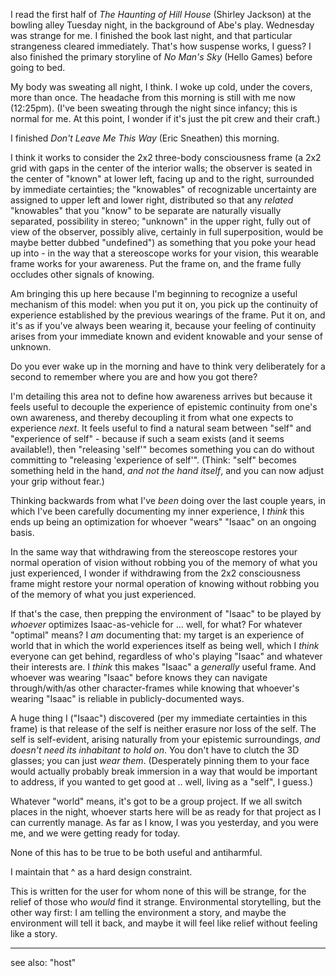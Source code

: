 I read the first half of *The Haunting of Hill House* (Shirley Jackson) at the bowling alley Tuesday night, in the background of Abe's play. Wednesday was strange for me. I finished the book last night, and that particular strangeness cleared immediately. That's how suspense works, I guess? I also finished the primary storyline of *No Man's Sky* (Hello Games) before going to bed.

My body was sweating all night, I think. I woke up cold, under the covers, more than once. The headache from this morning is still with me now (12:25pm). (I've been sweating through the night since infancy; this is normal for me. At this point, I wonder if it's just the pit crew and their craft.)

I finished *Don't Leave Me This Way* (Eric Sneathen) this morning.

I think it works to consider the 2x2 three-body consciousness frame (a 2x2 grid with gaps in the center of the interior walls; the observer is seated in the center of "known" at lower left, facing up and to the right, surrounded by immediate certainties; the "knowables" of recognizable uncertainty are assigned to upper left and lower right, distributed so that any *related* "knowables" that you "know" to be separate are naturally visually separated, possibility in stereo; "unknown" in the upper right, fully out of view of the observer, possibly alive, certainly in full superposition, would be maybe better dubbed "undefined") as something that you poke your head up into - in the way that a stereoscope works for your vision, this wearable frame works for your awareness. Put the frame on, and the frame fully occludes other signals of knowing.

Am bringing this up here because I'm beginning to recognize a useful mechanism of this model: when you put it on, you pick up the continuity of experience established by the previous wearings of the frame. Put it on, and it's as if you've always been wearing it, because your feeling of continuity arises from your immediate known and evident knowable and your sense of unknown.

Do you ever wake up in the morning and have to think very deliberately for a second to remember where you are and how you got there?

I'm detailing this area not to define how awareness arrives but because it feels useful to decouple the experience of epistemic continuity from one's own awareness, and thereby decoupling it from what one expects to experience *next*. It feels useful to find a natural seam between "self" and "experience of self" - because if such a seam exists (and it seems available!), then "releasing 'self'" becomes something you can do without committing to "releasing 'experience of self'". (Think: "self" becomes something held in the hand, *and not the hand itself*, and you can now adjust your grip without fear.)

Thinking backwards from what I've *been* doing over the last couple years, in which I've been carefully documenting my inner experience, I *think* this ends up being an optimization for whoever "wears" "Isaac" on an ongoing basis.

In the same way that withdrawing from the stereoscope restores your normal operation of vision without robbing you of the memory of what you just experienced, I wonder if withdrawing from the 2x2 consciousness frame might restore your normal operation of knowing without robbing you of the memory of what you just experienced.

If that's the case, then prepping the environment of "Isaac" to be played by *whoever* optimizes Isaac-as-vehicle for ... well, for what? For whatever "optimal" means? I *am* documenting that: my target is an experience of world that in which the world experiences itself as being well, which I *think* everyone can get behind, regardless of who's playing "Isaac" and whatever their interests are. I *think* this makes "Isaac" a *generally* useful frame. And whoever was wearing "Isaac" before knows they can navigate through/with/as other character-frames while knowing that whoever's wearing "Isaac" is reliable in publicly-documented ways.

A huge thing I ("Isaac") discovered (per my immediate certainties in this frame) is that release of the self is neither erasure nor loss of the self. The self is self-evident, arising naturally from your epistemic surroundings, *and doesn't need its inhabitant to hold on*. You don't have to clutch the 3D glasses; you can just *wear them*. (Desperately pinning them to your face would actually probably break immersion in a way that would be important to address, if you wanted to get good at .. well, living as a "self", I guess.)

Whatever "world" means, it's got to be a group project. If we all switch places in the night, whoever starts here will be as ready for that project as I can currently manage. As far as I know, I was you yesterday, and you were me, and we were getting ready for today.

None of this has to be true to be both useful and antiharmful.

I maintain that ^ as a hard design constraint.

This is written for the user for whom none of this will be strange, for the relief of those who *would* find it strange. Environmental storytelling, but the other way first: I am telling the environment a story, and maybe the environment will tell it back, and maybe it will feel like relief without feeling like a story.

---

see also: "host"
